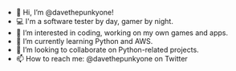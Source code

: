 - 👋 Hi, I’m @davethepunkyone!
- :computer: I'm a software tester by day, gamer by night.
- 👀 I’m interested in coding, working on my own games and apps.
- 🌱 I’m currently learning Python and AWS.
- 💞️ I’m looking to collaborate on Python-related projects.
- 📫 How to reach me: @davethepunkyone on Twitter

<!---
davethepunkyone/davethepunkyone is a ✨ special ✨ repository because its `README.md` (this file) appears on your GitHub profile.
You can click the Preview link to take a look at your changes.
--->
